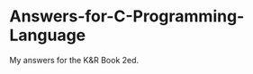 Answers-for-C-Programming-Language
==================================

My answers for the K&amp;R Book 2ed.

